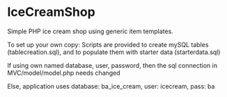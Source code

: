 # IceCreamShop
Simple PHP ice cream shop using generic item templates.

To set up your own copy:
  Scripts are provided to create mySQL tables (tablecreation.sql), and to populate them with starter data (starterdata.sql)
  
  If using own named database, user, password, then the sql connection in MVC/model/model.php needs changed
  
  Else, application uses database: ba_ice_cream, user: icecream, pass: ba
  
  
    
